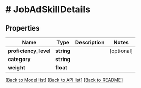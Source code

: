 # # JobAdSkillDetails

## Properties

Name | Type | Description | Notes
------------ | ------------- | ------------- | -------------
**proficiency_level** | **string** |  | [optional]
**category** | **string** |  |
**weight** | **float** |  |

[[Back to Model list]](../../README.md#models) [[Back to API list]](../../README.md#endpoints) [[Back to README]](../../README.md)
